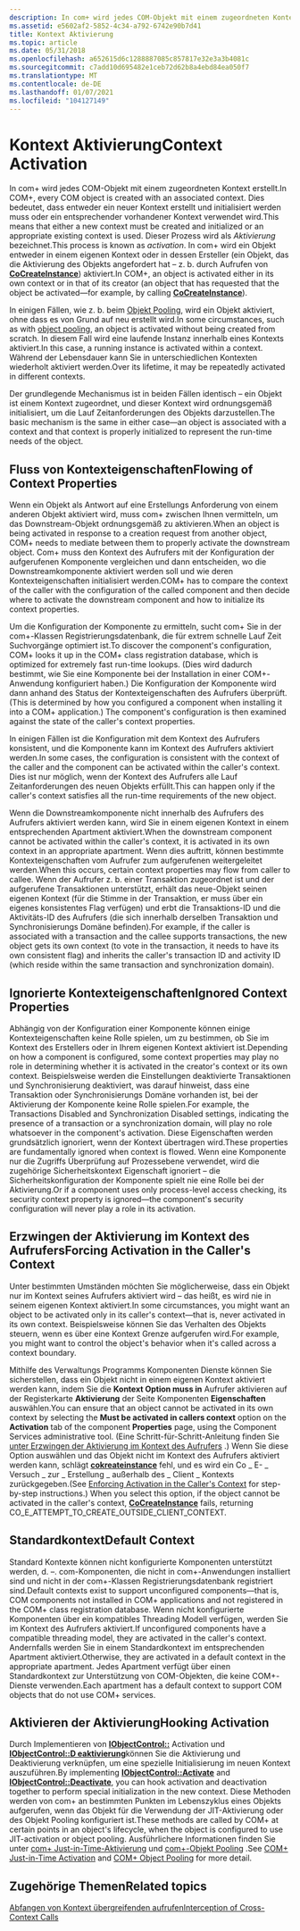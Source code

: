 ```yaml
---
description: In com+ wird jedes COM-Objekt mit einem zugeordneten Kontext erstellt.
ms.assetid: e5602af2-5852-4c34-a792-6742e90b7d41
title: Kontext Aktivierung
ms.topic: article
ms.date: 05/31/2018
ms.openlocfilehash: a652615d6c1288887085c857817e32e3a3b4081c
ms.sourcegitcommit: c7add10d695482e1ceb72d62b8a4ebd84ea050f7
ms.translationtype: MT
ms.contentlocale: de-DE
ms.lasthandoff: 01/07/2021
ms.locfileid: "104127149"
---
```

# <a name="context-activation"></a><span data-ttu-id="32daf-103">Kontext Aktivierung</span><span class="sxs-lookup"><span data-stu-id="32daf-103">Context Activation</span></span>

<span data-ttu-id="32daf-104">In com+ wird jedes COM-Objekt mit einem zugeordneten Kontext erstellt.</span><span class="sxs-lookup"><span data-stu-id="32daf-104">In COM+, every COM object is created with an associated context.</span></span> <span data-ttu-id="32daf-105">Dies bedeutet, dass entweder ein neuer Kontext erstellt und initialisiert werden muss oder ein entsprechender vorhandener Kontext verwendet wird.</span><span class="sxs-lookup"><span data-stu-id="32daf-105">This means that either a new context must be created and initialized or an appropriate existing context is used.</span></span> <span data-ttu-id="32daf-106">Dieser Prozess wird als *Aktivierung* bezeichnet.</span><span class="sxs-lookup"><span data-stu-id="32daf-106">This process is known as *activation*.</span></span> <span data-ttu-id="32daf-107">In com+ wird ein Objekt entweder in einem eigenen Kontext oder in dessen Ersteller (ein Objekt, das die Aktivierung des Objekts angefordert hat – z. b. durch Aufrufen von [**CoCreateInstance**](/windows/desktop/api/combaseapi/nf-combaseapi-cocreateinstance)) aktiviert.</span><span class="sxs-lookup"><span data-stu-id="32daf-107">In COM+, an object is activated either in its own context or in that of its creator (an object that has requested that the object be activated—for example, by calling [**CoCreateInstance**](/windows/desktop/api/combaseapi/nf-combaseapi-cocreateinstance)).</span></span>

<span data-ttu-id="32daf-108">In einigen Fällen, wie z. b. beim [Objekt Pooling](com--object-pooling.md), wird ein Objekt aktiviert, ohne dass es von Grund auf neu erstellt wird.</span><span class="sxs-lookup"><span data-stu-id="32daf-108">In some circumstances, such as with [object pooling](com--object-pooling.md), an object is activated without being created from scratch.</span></span> <span data-ttu-id="32daf-109">In diesem Fall wird eine laufende Instanz innerhalb eines Kontexts aktiviert.</span><span class="sxs-lookup"><span data-stu-id="32daf-109">In this case, a running instance is activated within a context.</span></span> <span data-ttu-id="32daf-110">Während der Lebensdauer kann Sie in unterschiedlichen Kontexten wiederholt aktiviert werden.</span><span class="sxs-lookup"><span data-stu-id="32daf-110">Over its lifetime, it may be repeatedly activated in different contexts.</span></span>

<span data-ttu-id="32daf-111">Der grundlegende Mechanismus ist in beiden Fällen identisch – ein Objekt ist einem Kontext zugeordnet, und dieser Kontext wird ordnungsgemäß initialisiert, um die Lauf Zeitanforderungen des Objekts darzustellen.</span><span class="sxs-lookup"><span data-stu-id="32daf-111">The basic mechanism is the same in either case—an object is associated with a context and that context is properly initialized to represent the run-time needs of the object.</span></span>

## <a name="flowing-of-context-properties"></a><span data-ttu-id="32daf-112">Fluss von Kontexteigenschaften</span><span class="sxs-lookup"><span data-stu-id="32daf-112">Flowing of Context Properties</span></span>

<span data-ttu-id="32daf-113">Wenn ein Objekt als Antwort auf eine Erstellungs Anforderung von einem anderen Objekt aktiviert wird, muss com+ zwischen Ihnen vermitteln, um das Downstream-Objekt ordnungsgemäß zu aktivieren.</span><span class="sxs-lookup"><span data-stu-id="32daf-113">When an object is being activated in response to a creation request from another object, COM+ needs to mediate between them to properly activate the downstream object.</span></span> <span data-ttu-id="32daf-114">Com+ muss den Kontext des Aufrufers mit der Konfiguration der aufgerufenen Komponente vergleichen und dann entscheiden, wo die Downstreamkomponente aktiviert werden soll und wie deren Kontexteigenschaften initialisiert werden.</span><span class="sxs-lookup"><span data-stu-id="32daf-114">COM+ has to compare the context of the caller with the configuration of the called component and then decide where to activate the downstream component and how to initialize its context properties.</span></span>

<span data-ttu-id="32daf-115">Um die Konfiguration der Komponente zu ermitteln, sucht com+ Sie in der com+-Klassen Registrierungsdatenbank, die für extrem schnelle Lauf Zeit Suchvorgänge optimiert ist.</span><span class="sxs-lookup"><span data-stu-id="32daf-115">To discover the component's configuration, COM+ looks it up in the COM+ class registration database, which is optimized for extremely fast run-time lookups.</span></span> <span data-ttu-id="32daf-116">(Dies wird dadurch bestimmt, wie Sie eine Komponente bei der Installation in einer COM+-Anwendung konfiguriert haben.) Die Konfiguration der Komponente wird dann anhand des Status der Kontexteigenschaften des Aufrufers überprüft.</span><span class="sxs-lookup"><span data-stu-id="32daf-116">(This is determined by how you configured a component when installing it into a COM+ application.) The component's configuration is then examined against the state of the caller's context properties.</span></span>

<span data-ttu-id="32daf-117">In einigen Fällen ist die Konfiguration mit dem Kontext des Aufrufers konsistent, und die Komponente kann im Kontext des Aufrufers aktiviert werden.</span><span class="sxs-lookup"><span data-stu-id="32daf-117">In some cases, the configuration is consistent with the context of the caller and the component can be activated within the caller's context.</span></span> <span data-ttu-id="32daf-118">Dies ist nur möglich, wenn der Kontext des Aufrufers alle Lauf Zeitanforderungen des neuen Objekts erfüllt.</span><span class="sxs-lookup"><span data-stu-id="32daf-118">This can happen only if the caller's context satisfies all the run-time requirements of the new object.</span></span>

<span data-ttu-id="32daf-119">Wenn die Downstreamkomponente nicht innerhalb des Aufrufers des Aufrufers aktiviert werden kann, wird Sie in einem eigenen Kontext in einem entsprechenden Apartment aktiviert.</span><span class="sxs-lookup"><span data-stu-id="32daf-119">When the downstream component cannot be activated within the caller's context, it is activated in its own context in an appropriate apartment.</span></span> <span data-ttu-id="32daf-120">Wenn dies auftritt, können bestimmte Kontexteigenschaften vom Aufrufer zum aufgerufenen weitergeleitet werden.</span><span class="sxs-lookup"><span data-stu-id="32daf-120">When this occurs, certain context properties may flow from caller to callee.</span></span> <span data-ttu-id="32daf-121">Wenn der Aufrufer z. b. einer Transaktion zugeordnet ist und der aufgerufene Transaktionen unterstützt, erhält das neue-Objekt seinen eigenen Kontext (für die Stimme in der Transaktion, er muss über ein eigenes konsistentes Flag verfügen) und erbt die Transaktions-ID und die Aktivitäts-ID des Aufrufers (die sich innerhalb derselben Transaktion und Synchronisierungs Domäne befinden).</span><span class="sxs-lookup"><span data-stu-id="32daf-121">For example, if the caller is associated with a transaction and the callee supports transactions, the new object gets its own context (to vote in the transaction, it needs to have its own consistent flag) and inherits the caller's transaction ID and activity ID (which reside within the same transaction and synchronization domain).</span></span>

## <a name="ignored-context-properties"></a><span data-ttu-id="32daf-122">Ignorierte Kontexteigenschaften</span><span class="sxs-lookup"><span data-stu-id="32daf-122">Ignored Context Properties</span></span>

<span data-ttu-id="32daf-123">Abhängig von der Konfiguration einer Komponente können einige Kontexteigenschaften keine Rolle spielen, um zu bestimmen, ob Sie im Kontext des Erstellers oder in Ihrem eigenen Kontext aktiviert ist.</span><span class="sxs-lookup"><span data-stu-id="32daf-123">Depending on how a component is configured, some context properties may play no role in determining whether it is activated in the creator's context or its own context.</span></span> <span data-ttu-id="32daf-124">Beispielsweise werden die Einstellungen deaktivierte Transaktionen und Synchronisierung deaktiviert, was darauf hinweist, dass eine Transaktion oder Synchronisierungs Domäne vorhanden ist, bei der Aktivierung der Komponente keine Rolle spielen.</span><span class="sxs-lookup"><span data-stu-id="32daf-124">For example, the Transactions Disabled and Synchronization Disabled settings, indicating the presence of a transaction or a synchronization domain, will play no role whatsoever in the component's activation.</span></span> <span data-ttu-id="32daf-125">Diese Eigenschaften werden grundsätzlich ignoriert, wenn der Kontext übertragen wird.</span><span class="sxs-lookup"><span data-stu-id="32daf-125">These properties are fundamentally ignored when context is flowed.</span></span> <span data-ttu-id="32daf-126">Wenn eine Komponente nur die Zugriffs Überprüfung auf Prozessebene verwendet, wird die zugehörige Sicherheitskontext Eigenschaft ignoriert – die Sicherheitskonfiguration der Komponente spielt nie eine Rolle bei der Aktivierung.</span><span class="sxs-lookup"><span data-stu-id="32daf-126">Or if a component uses only process-level access checking, its security context property is ignored—the component's security configuration will never play a role in its activation.</span></span>

## <a name="forcing-activation-in-the-callers-context"></a><span data-ttu-id="32daf-127">Erzwingen der Aktivierung im Kontext des Aufrufers</span><span class="sxs-lookup"><span data-stu-id="32daf-127">Forcing Activation in the Caller's Context</span></span>

<span data-ttu-id="32daf-128">Unter bestimmten Umständen möchten Sie möglicherweise, dass ein Objekt nur im Kontext seines Aufrufers aktiviert wird – das heißt, es wird nie in seinem eigenen Kontext aktiviert.</span><span class="sxs-lookup"><span data-stu-id="32daf-128">In some circumstances, you might want an object to be activated only in its caller's context—that is, never activated in its own context.</span></span> <span data-ttu-id="32daf-129">Beispielsweise können Sie das Verhalten des Objekts steuern, wenn es über eine Kontext Grenze aufgerufen wird.</span><span class="sxs-lookup"><span data-stu-id="32daf-129">For example, you might want to control the object's behavior when it's called across a context boundary.</span></span>

<span data-ttu-id="32daf-130">Mithilfe des Verwaltungs Programms Komponenten Dienste können Sie sicherstellen, dass ein Objekt nicht in einem eigenen Kontext aktiviert werden kann, indem Sie die **Kontext Option muss in** Aufrufer aktivieren auf der Registerkarte **Aktivierung** der Seite Komponenten **Eigenschaften** auswählen.</span><span class="sxs-lookup"><span data-stu-id="32daf-130">You can ensure that an object cannot be activated in its own context by selecting the **Must be activated in callers context** option on the **Activation** tab of the component **Properties** page, using the Component Services administrative tool.</span></span> <span data-ttu-id="32daf-131">(Eine Schritt-für-Schritt-Anleitung finden Sie [unter Erzwingen der Aktivierung im Kontext des Aufrufers](enforcing-activation-in-the-caller-s-context.md) .) Wenn Sie diese Option auswählen und das Objekt nicht im Kontext des Aufrufers aktiviert werden kann, schlägt [**cokreateinstance**](/windows/desktop/api/combaseapi/nf-combaseapi-cocreateinstance) fehl, und es wird ein Co \_ E- \_ Versuch \_ zur \_ Erstellung \_ außerhalb des \_ Client \_ Kontexts zurückgegeben.</span><span class="sxs-lookup"><span data-stu-id="32daf-131">(See [Enforcing Activation in the Caller's Context](enforcing-activation-in-the-caller-s-context.md) for step-by-step instructions.) When you select this option, if the object cannot be activated in the caller's context, [**CoCreateInstance**](/windows/desktop/api/combaseapi/nf-combaseapi-cocreateinstance) fails, returning CO\_E\_ATTEMPT\_TO\_CREATE\_OUTSIDE\_CLIENT\_CONTEXT.</span></span>

## <a name="default-context"></a><span data-ttu-id="32daf-132">Standardkontext</span><span class="sxs-lookup"><span data-stu-id="32daf-132">Default Context</span></span>

<span data-ttu-id="32daf-133">Standard Kontexte können nicht konfigurierte Komponenten unterstützt werden, d. –. com-Komponenten, die nicht in com+-Anwendungen installiert sind und nicht in der com+-Klassen Registrierungsdatenbank registriert sind.</span><span class="sxs-lookup"><span data-stu-id="32daf-133">Default contexts exist to support unconfigured components—that is, COM components not installed in COM+ applications and not registered in the COM+ class registration database.</span></span> <span data-ttu-id="32daf-134">Wenn nicht konfigurierte Komponenten über ein kompatibles Threading Modell verfügen, werden Sie im Kontext des Aufrufers aktiviert.</span><span class="sxs-lookup"><span data-stu-id="32daf-134">If unconfigured components have a compatible threading model, they are activated in the caller's context.</span></span> <span data-ttu-id="32daf-135">Andernfalls werden Sie in einem Standardkontext im entsprechenden Apartment aktiviert.</span><span class="sxs-lookup"><span data-stu-id="32daf-135">Otherwise, they are activated in a default context in the appropriate apartment.</span></span> <span data-ttu-id="32daf-136">Jedes Apartment verfügt über einen Standardkontext zur Unterstützung von COM-Objekten, die keine COM+-Dienste verwenden.</span><span class="sxs-lookup"><span data-stu-id="32daf-136">Each apartment has a default context to support COM objects that do not use COM+ services.</span></span>

## <a name="hooking-activation"></a><span data-ttu-id="32daf-137">Aktivieren der Aktivierung</span><span class="sxs-lookup"><span data-stu-id="32daf-137">Hooking Activation</span></span>

<span data-ttu-id="32daf-138">Durch Implementieren von [**IObjectControl::**](/windows/desktop/api/ComSvcs/nf-comsvcs-iobjectcontrol-activate) Activation und [**IObjectControl::D eaktivierung**](/windows/desktop/api/ComSvcs/nf-comsvcs-iobjectcontrol-deactivate)können Sie die Aktivierung und Deaktivierung verknüpfen, um eine spezielle Initialisierung im neuen Kontext auszuführen.</span><span class="sxs-lookup"><span data-stu-id="32daf-138">By implementing [**IObjectControl::Activate**](/windows/desktop/api/ComSvcs/nf-comsvcs-iobjectcontrol-activate) and [**IObjectControl::Deactivate**](/windows/desktop/api/ComSvcs/nf-comsvcs-iobjectcontrol-deactivate), you can hook activation and deactivation together to perform special initialization in the new context.</span></span> <span data-ttu-id="32daf-139">Diese Methoden werden von com+ an bestimmten Punkten im Lebenszyklus eines Objekts aufgerufen, wenn das Objekt für die Verwendung der JIT-Aktivierung oder des Objekt Pooling konfiguriert ist.</span><span class="sxs-lookup"><span data-stu-id="32daf-139">These methods are called by COM+ at certain points in an object's lifecycle, when the object is configured to use JIT-activation or object pooling.</span></span> <span data-ttu-id="32daf-140">Ausführlichere Informationen finden Sie unter [com+ Just-in-Time-Aktivierung](com--just-in-time-activation.md) und [com+-Objekt Pooling](com--object-pooling.md) .</span><span class="sxs-lookup"><span data-stu-id="32daf-140">See [COM+ Just-in-Time Activation](com--just-in-time-activation.md) and [COM+ Object Pooling](com--object-pooling.md) for more detail.</span></span>

## <a name="related-topics"></a><span data-ttu-id="32daf-141">Zugehörige Themen</span><span class="sxs-lookup"><span data-stu-id="32daf-141">Related topics</span></span>

<dl> <dt>

[<span data-ttu-id="32daf-142">Abfangen von Kontext übergreifenden aufrufen</span><span class="sxs-lookup"><span data-stu-id="32daf-142">Interception of Cross-Context Calls</span></span>](interception-of-cross-context-calls.md)
</dt> </dl>

 

 

